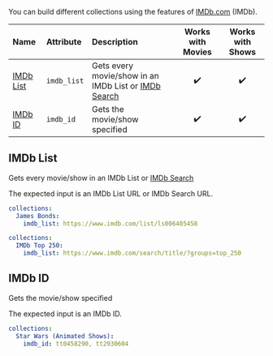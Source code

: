 You can build different collections using the features of [IMDb.com](https://www.imdb.com/) (IMDb).

| Name | Attribute | Description | Works with Movies | Works with Shows |
| :-- | :-- | :-- | :--: | :--: |
| [IMDb List](imdb-list) | `imdb_list` | Gets every movie/show in an IMDb List or [IMDb Search](https://www.imdb.com/search/title/) | :heavy_check_mark: | :heavy_check_mark: |
| [IMDb ID](imdb-id) | `imdb_id` | Gets the movie/show specified | :heavy_check_mark: | :heavy_check_mark: |

## IMDb List
Gets every movie/show in an IMDb List or [IMDb Search](https://www.imdb.com/search/title/)

The expected input is an IMDb List URL or IMDb Search URL.

```yaml
collections:
  James Bonds:
    imdb_list: https://www.imdb.com/list/ls006405458
```
```yaml
collections:
  IMDb Top 250:
    imdb_list: https://www.imdb.com/search/title/?groups=top_250
```

## IMDb ID
Gets the movie/show specified

The expected input is an IMDb ID.

```yaml
collections:
  Star Wars (Animated Shows):
    imdb_id: tt0458290, tt2930604
```